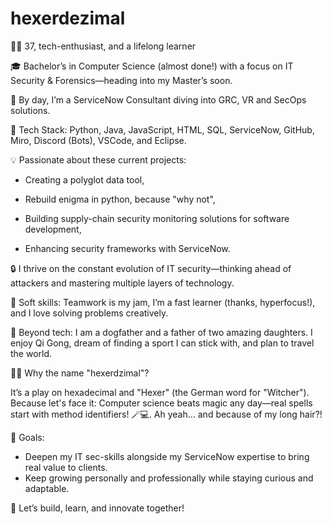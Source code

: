 # hexerdezimal


👨‍💻 37, tech-enthusiast, and a lifelong learner

🎓 Bachelor’s in Computer Science (almost done!) with a focus on IT Security & Forensics—heading into my Master’s soon.

💼 By day, I’m a ServiceNow Consultant diving into GRC, VR and SecOps solutions.



🔧 Tech Stack: Python, Java, JavaScript, HTML, SQL, ServiceNow, GitHub, Miro, Discord (Bots), VSCode, and Eclipse.


💡 Passionate about these current projects:


 - Creating a polyglot data tool,

 - Rebuild enigma in python, because "why not",
   
 - Building supply-chain security monitoring solutions for software development,
   
 - Enhancing security frameworks with ServiceNow.
   

🔒 I thrive on the constant evolution of IT security—thinking ahead of attackers and mastering multiple layers of technology.


🤝 Soft skills: Teamwork is my jam, I’m a fast learner (thanks, hyperfocus!), and I love solving problems creatively.


🐾 Beyond tech: I am a dogfather and a father of two amazing daughters. I enjoy Qi Gong, dream of finding a sport I can stick with, and plan to travel the world.

🧙‍♂️ Why the name "hexerdzimal"?

   It’s a play on hexadecimal and "Hexer" (the German word for "Witcher"). Because let's face it: Computer science beats magic any day—real spells start with method identifiers! 🪄💻. Ah yeah... and because of my long hair?!


🎯 Goals:


 - Deepen my IT sec-skills alongside my ServiceNow expertise to bring real value to clients.
 - Keep growing personally and professionally while staying curious and adaptable.

🚀 Let’s build, learn, and innovate together!

